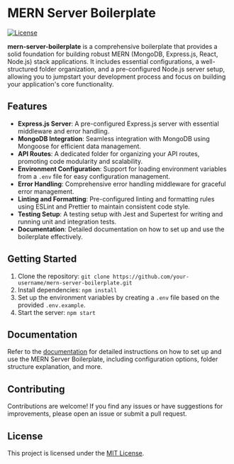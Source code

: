 # MERN Server Boilerplate

[![License](https://img.shields.io/badge/License-MIT-blue.svg)](https://opensource.org/licenses/MIT)

**mern-server-boilerplate** is a comprehensive boilerplate that provides a solid foundation for building robust MERN (MongoDB, Express.js, React, Node.js) stack applications. It includes essential configurations, a well-structured folder organization, and a pre-configured Node.js server setup, allowing you to jumpstart your development process and focus on building your application's core functionality.

## Features

- **Express.js Server**: A pre-configured Express.js server with essential middleware and error handling.
- **MongoDB Integration**: Seamless integration with MongoDB using Mongoose for efficient data management.
- **API Routes**: A dedicated folder for organizing your API routes, promoting code modularity and scalability.
- **Environment Configuration**: Support for loading environment variables from a `.env` file for easy configuration management.
- **Error Handling**: Comprehensive error handling middleware for graceful error management.
- **Linting and Formatting**: Pre-configured linting and formatting rules using ESLint and Prettier to maintain consistent code style.
- **Testing Setup**: A testing setup with Jest and Supertest for writing and running unit and integration tests.
- **Documentation**: Detailed documentation on how to set up and use the boilerplate effectively.

## Getting Started

1. Clone the repository: `git clone https://github.com/your-username/mern-server-boilerplate.git`
2. Install dependencies: `npm install`
3. Set up the environment variables by creating a `.env` file based on the provided `.env.example`.
4. Start the server: `npm start`

## Documentation

Refer to the [documentation](./docs/README.md) for detailed instructions on how to set up and use the MERN Server Boilerplate, including configuration options, folder structure explanation, and more.

## Contributing

Contributions are welcome! If you find any issues or have suggestions for improvements, please open an issue or submit a pull request.

## License

This project is licensed under the [MIT License](LICENSE).